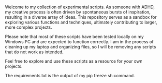 Welcome to my collection of experimental scripts. As someone with ADHD, my creative process is often driven by spontaneous bursts of inspiration, resulting in a diverse array of ideas. This repository serves as a sandbox for exploring various functions and techniques, ultimately contributing to larger, more complex projects.

Please note that most of these scripts have been tested locally on my Windows PC and are expected to function correctly. I am in the process of cleaning up my laptop and organizing files, so I will be removing any scripts that do not work as intended.

Feel free to explore and use these scripts as a resource for your own projects.




The requirements.txt is the output of my pip freeze sh command.

